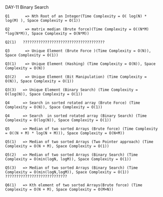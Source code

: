 DAY-11 Binary Search 

    Q1       => Nth Root of an Integer(Time Complexity = O( log(N) * log(M) ), Space Complexity = O(1))

    Q2       => matrix median (Brute force)(Time Complexity = O((N*M) *log(N*M)), Space Complexity = O(N*M))

    Q2(1)   ?????????????????????????????????????

    Q3       => Unique Element (Brute Force )(Time Complexity = O(N)), Space Complexity = O(1))

    Q3(1)    => Unique Element (Hashing) (Time Complexity = O(N)), Space Complexity = O(N))

    Q3(2)    => Unique Element (Bit Manipulation) (Time Complexity = O(N)), Space Complexity = O(1))

    Q3(3)   => Unique Element (Binary Search) (Time Complexity = O(log(N)), Space Complexity = O(1))

    Q4      => Search in sorted rotated array (Brute Force) (Time Complexity = O(N)), Space Complexity = O(1))

    Q4      => Search  in sorted rotated array (Binary Search) (Time Complexity = O(log(N)), Space Complexity = O(1))

    Q5      => Median of two sorted Arrays (Brute force) (Time Complexity = O((N + M) * log(N + M))), Space Complexity = O(N+M))

    Q5(1)   => Median of two sorted Arrays (Two Pointer approach) (Time Complexity = O(N + M), Space Complexity = O(1))

    Q5(2)   => Median of two sorted Arrays (Binary Search) (Time Complexity = O(min(logN, logM)), Space Complexity = O(1))  

    Q5(3)   => Median of two sorted Arrays (Binary Search) (Time Complexity = O(min(logN,logM)), Space Complexity = O(1)) ????????????????????????????

    Q6(1)   => Kth element of two sorted Arrays(Brute force) (Time Complexity = O(N + M), Space Complexity = O(M+N))